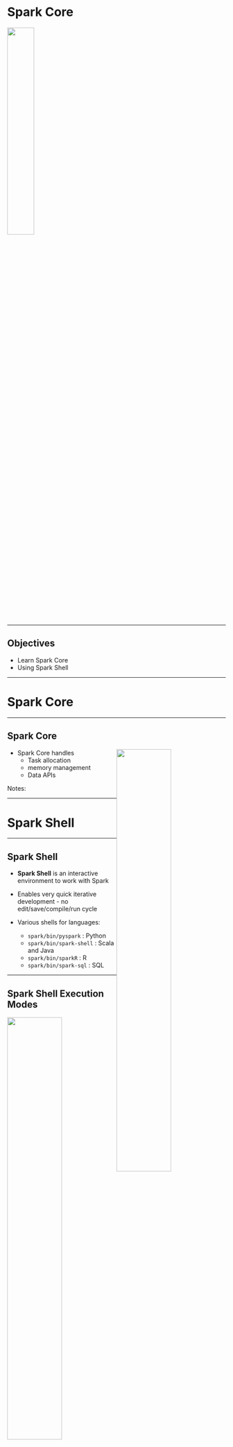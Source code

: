 # Spark Core

<img src="../../assets/images/logos/spark-logo-1.png" style="width:35%;"/> <!-- {"left" : 6.69, "top" : 7.44, "height" : 2.2, "width" : 4.13} -->


---

## Objectives

* Learn Spark Core
* Using Spark Shell

---

# Spark Core

---

## Spark Core

<img src="../../assets/images/spark/spark-components-core.png" style="width:50%;float:right;" /> <!-- {"left" : 8.36, "top" : 2.2, "height" : 3.32, "width" : 8.82} -->


* Spark Core handles 
    - Task allocation
    - memory management
    - Data APIs

Notes:

---

# Spark Shell

---

## Spark Shell

* __Spark Shell__ is an interactive environment to work with Spark

* Enables very quick iterative development - no edit/save/compile/run cycle

* Various shells for languages:
    - `spark/bin/pyspark` : Python
    - `spark/bin/spark-shell` : Scala and Java
    - `spark/bin/sparkR` : R
    - `spark/bin/spark-sql` : SQL

---

## Spark Shell Execution Modes

<img src="../../assets/images/spark/spark-shell-1.png" style="width:50%;float:right;" /> <!-- {"left" : 7.8, "top" : 2.16, "height" : 6.94, "width" : 9.81} -->

* Spark Shell can be run in either local or cluster mode

* __Local__ mode:
    - Every thing runs on a single machine
    - Great for developing and debugging

* __Cluster__ mode:
    - Jobs run on a cluster
    - Production

---

## Running Spark Shell (Scala)

* Start on single thread mode (default)

```bash
$   spark-shell
```
<!-- {"left" : 0.8, "top" : 2.62, "height" : 0.57, "width" : 3.28} -->

* Start with 4 worker threads

```bash
$   spark-shell  --master local[4]
```
<!-- {"left" : 0.8, "top" : 3.84, "height" : 0.57, "width" : 6.44} -->

* Start worker threads for each CPU core

```bash
$   spark-shell  --master local[*]
```
<!-- {"left" : 0.8, "top" : 5.02, "height" : 0.57, "width" : 6.44} -->

* Connect to a Spark cluster

```bash
$   spark-shell --master spark://master_host:7077
```
<!-- {"left" : 0.8, "top" : 6.28, "height" : 0.57, "width" : 8.94} -->

* Connect to a YARN cluster

```bash
$   spark-shell --master yarn
```
<!-- {"left" : 0.8, "top" : 7.54, "height" : 0.57, "width" : 5.61} -->

* See all options

```bash
$   spark-shell --help
```
<!-- {"left" : 0.8, "top" : 8.81, "height" : 0.57, "width" : 4.44} -->

---

## Running PySpark Shell (Python)

* Start on single thread mode (default)

```bash
$   pyspark
```
<!-- {"left" : 0.8, "top" : 2.58, "height" : 0.57, "width" : 2.61} -->

* Start with 4 worker threads

```bash
$   pyspark  --master local[4]
```
<!-- {"left" : 0.8, "top" : 3.82, "height" : 0.57, "width" : 5.78} -->

* Start worker threads for each CPU core

```bash
$   pyspark  --master local[*]
```
<!-- {"left" : 0.8, "top" : 5.06, "height" : 0.57, "width" : 5.78} -->


* Connect to a Spark cluster

```bash
$   pyspark  --master spark://master_host:7077
```
<!-- {"left" : 0.8, "top" : 6.3, "height" : 0.57, "width" : 8.44} -->

* Connect to a YARN cluster

```bash
$   pyspark --master yarn
```
<!-- {"left" : 0.8, "top" : 7.54, "height" : 0.57, "width" : 4.94} -->


* See all options

```bash
$   pyspark --help
```
<!-- {"left" : 0.8, "top" : 8.64, "height" : 0.57, "width" : 3.78} -->

---

## Running Spark Shell

* Spark Shell

```console
$  ./bin/spark-shell 

Spark context Web UI available at http://melbourne.lan:4040
Spark context available as 'sc' (master = local[*], app id = local-1611478668976).
Spark session available as 'spark'.
Welcome to
      ____              __
     / __/__  ___ _____/ /__
    _\ \/ _ \/ _ `/ __/  '_/
   /___/ .__/\_,_/_/ /_/\_\   version 3.0.1
      /_/
         
Using Scala version 2.12.10 (OpenJDK 64-Bit Server VM, Java 11.0.9.1)

scala> 

```
<!-- {"left" : 0.8, "top" : 2.61, "height" : 4.26, "width" : 13.22} -->

<br/>

* Pyspark

```console
Python 3.8.5 (default, Sep  4 2020, 07:30:14) 
[GCC 7.3.0] :: Anaconda, Inc. on linux

Welcome to
      ____              __
     / __/__  ___ _____/ /__
    _\ \/ _ \/ _ `/ __/  '_/
   /__ / .__/\_,_/_/ /_/\_\   version 3.0.1
      /_/

Using Python version 3.8.5 (default, Sep  4 2020 07:30:14)
>>> 

```
<!-- {"left" : 0.8, "top" : 7.58, "height" : 3.1, "width" : 8.56} -->

---

## Spark Shell UI

* When Spark Shell is running, it publishes a dashboard starting on port number 4040

* This UI provides tons of details about:
    - Jobs running in the shell
    - CPU / memory usage
    - Caching details

<img src="../../assets/images/spark/spark-shell-ui-1.png" style="width:80%;" /><!-- {"left" : 4.25, "top" : 5.9, "height" : 5.37, "width" : 9.01} -->


---

## Spark API

* Within Spark shell there are two Spark API points
    - **`SparkContext`** : classic API
    - **`SparkSession`** : newer, recommended API

```console
$ pyspark

Using Python version 3.8.2 (default, Mar 26 2020 15:53:00)

>>> sc
< SparkContext master=local[*] appName=PySparkShell >

>>> spark
< pyspark.sql.session.SparkSession object at 0x7fb751d8a850 >
```
<!-- {"left" : 0.8, "top" : 3.79, "height" : 2.9, "width" : 10.94} -->

```console

$ spark-shell

Using Scala version 2.12.10 (OpenJDK 64-Bit Server VM, Java 11.0.9)

scala> sc
res0: org.apache.spark.SparkContext = org.apache.spark.SparkContext@3aac3f34

scala> spark
res1: org.apache.spark.sql.SparkSession = org.apache.spark.sql.SparkSession@337f76ff

```
<!-- {"left" : 0.8, "top" : 7.01, "height" : 2.9, "width" : 14.78} -->

---

## Loading Data in Spark  (Scala)

```scala
scala> val myfile= spark.read.text("README.md") 
myfile: org.apache.spark.sql.DataFrame = [value: string]

scala> myfile.count
res0: Long = 108

scala> myfile.show
+--------------------+
|               value|
+--------------------+
|      # Apache Spark|
|Spark is a unifie...|
|guide, on the [pr...|
...
+--------------------+
only showing top 20 rows


scala> val spark_lines = myfile.filter ($"value".contains("Spark"))
spark_lines: org.apache.spark.sql.Dataset[org.apache.spark.sql.Row] = [value: string]

scala> spark_lines.count
res2: Long = 19

scala> spark_lines.show
+--------------------+
|               value|
+--------------------+
|      # Apache Spark|
|Spark is a unifie...|
|Please review the...|
...
+--------------------+

```
<!-- {"left" : 0.8, "top" : 2.3, "height" : 9.12, "width" : 13.77} -->

---

## Loading Data in PySpark (Python)

```python
>>> myfile= spark.read.text("README.md") 

>>> myfile.show()
+--------------------+
|               value|
+--------------------+
|      # Apache Spark|
|                    |
|Spark is a unifie...|
|high-level APIs i...|
...
|guide, on the [pr...|
+--------------------+

>>> myfile.count()
108

>>> spark_lines = myfile.filter(myfile.value.contains("Spark"))

>>> spark_lines.count()
19

>>> spark_lines.show()
+--------------------+
|               value|
+--------------------+
|      # Apache Spark|
|Spark is a unifie...|
...
+--------------------+

```
<!-- {"left" : 0.8, "top" : 2.3, "height" : 9.38, "width" : 11.72} -->

---

## Spark Shell UI

* Here is how the Spark Shell UI, note the jobs running

<img src="../../assets/images/spark/spark-shell-ui-2.png" style="width:60%;" /><!-- {"left" : 3.56, "top" : 2.95, "height" : 7.81, "width" : 10.38} -->


---

## Spark Read Functions

* Spark supports wide variety of data formats


| Function           | Description      |
|--------------------|------------------|
| spark.read.text    | Plain text files |
| spark.read.csv     | CSV files        |
| spark.read.json    | JSON files       |
| spark.read.parquet | Parquet files    |

<!-- {"left" : 1.86, "top" : 3.57, "height" : 2.5, "width" : 13.77} -->

---

## Lab: Spark Shell

<img src="../../assets/images/icons/individual-labs.png" style="width:25%;float:right;"/> <!-- {"left" : 12.38, "top" : 1.5, "height" : 6.09, "width" : 4.57} -->


* **Overview:**
   - Get used to Spark Shell

* **Approximate run time:**
   - 20-30 mins

* **Instructions:**
   - **SHELL-1:** Use Spark Shell

Notes:

---

# Core Data Model

---

## Spark Data Model Evolution

* Spark data models have evolved over the years

<img src="../../assets/images/spark/spark-data-model-1.png" style="width:70%;" /> <!-- {"left" : 3.1, "top" : 3.41, "height" : 6.9, "width" : 11.3} -->
---

## Spark Data Models Comparison

|                     | RDD                                             | Dataframe                                                   | Dataset                               |
|---------------------|-------------------------------------------------|-------------------------------------------------------------|---------------------------------------|
| Since               | Since v1                                        | Since Spark 1.3                                             | Since Spark v2                        |
| Data Representation | Distributed data                                | Represents a table in a database or a Dataframe in Pandas/R | Distributed data                      |
| Typing              | Typed                                           | Generic                                                     | Strong typing                         |
| Suited for          | Unstructured data                               | Structured Data                                             | Semi-structured and structured data.  |
| Optimizations       | Minimal.  User is responsible for optimizations | Offers exceptional optimization                             | Offers exceptional optimization       |
| Languages           | Java, Scala, Python                             | Java, Scala, Python                                         | Java, Scala, Python (partial support) |

<!-- {"left" : 0, "top" : 1.6, "height" : 6.03, "width" : 17.5} -->

<br/>
<br/>

* References: 
    - [A Tale of Three Apache Spark APIs: RDDs vs DataFrames and Datasets](https://databricks.com/blog/2016/07/14/a-tale-of-three-apache-spark-apis-rdds-dataframes-and-datasets.html)
    - [Converting Spark RDD to DataFrame and Dataset](https://indatalabs.com/blog/convert-spark-rdd-to-dataframe-dataset)

---

## RDD (Resilient Distributed Datasets)

* RDDs are the original (classic) API

* Low level API

* Even though it is still supported, they not the preferred API post Spark 2+

* Dataframes/Datasets APIs are the recommended ones

```python
lines = sc.textFile("data.txt")
lines.collect()
```
<!-- {"left" : 0.8, "top" : 4.78, "height" : 1.22, "width" : 8.45} -->

---

## Dataframes

<img src="../../assets/images/spark/spark-dataframe-architecture.png" style="width:40%;float:right;" /><!-- {"left" : 9.32, "top" : 1.89, "height" : 4.74, "width" : 7.79} -->

* Dataframes are created for providing easy to use APIs for structured data

* Dataframes work very similar to Pandas and R Dataframes
    - But Spark dataframes are distributed (can be very large!)
    - Spark DF does not need to fit in one machine's memory like Pandas DF

* Dataframes are **'untyped'** or **'generic'**

* Dataframes are highly efficient

* **Catalyst Optimizer** does very good job of optimizing of user code/queries

```python
data = spark.read.csv("orders.csv")
data.show()
```
<!-- {"left" : 0.8, "top" : 10.9, "height" : 0.86, "width" : 6.6} -->


---

## Dataset

<img src="../../assets/images/spark/dataset-1.png" style="width:38%;float:right;" /><!-- {"left" : 9.65, "top" : 1.89, "height" : 4.36, "width" : 7.62} -->


* Datasets were introduced in Spark 2

* They provide a unified APIs

* Datasets can support strongly typed  data (Customer type, Order type ..etc)
    - Strong typing is only available on Java and Scala
    - Only partial support in Python, as Python is not a strongly typed language

* Datasets are highly efficient

* Here we see how Datasets are very memory efficient compared to RDDs


---

## Spark Datamodel Features

<img src="../../assets/images/spark/dataframe-2-distributed.png" style="width:40%;float:right;" /><!-- {"left" : 10.31, "top" : 1.4, "height" : 4.99, "width" : 7.06} -->

* Spark data is **distributed** - they can be spread across the cluster
    - They don't have to fit on a single machine memory

<img src="../../assets/images/deep-learning/cluster-distributed-processing-1.png" style="width:40%;float:right;clear:both;" /><!-- {"left" : 0.58, "top" : 1.83, "height" : 5.41, "width" : 9.08} -->

* Once data is read, it is **immutable**, it can not be changed
    - This may seem like a limitation, but it really helps with parallel operations by avoiding race conditions

* Data can be processed in parallel operations

* There are two kinds of operations:
    - __Transformation:__  Changing one dataset into another
    - __Action:__  gathering results

---

## Spark Data Lifecycle

<img src="../../assets/images/spark/data-lifecycle-1.png" style="width:27%;float:right;clear:both;" /> <!-- {"left" : 10.3, "top" : 1.94, "height" : 9.82, "width" : 6.94} -->

* We are loading a file: `data1`

* Then a filter is applied to `data1`

* Since Spark data can not be modified in place, this filter operation creates another dataset `data2`

* Another filter is applied to `data2` resulting in another dataset `data3`

* The copying is done very effectively - Spark only creates copies of modified data;  Non-modified data is referenced by pointers

---

## Lazy Transformations

<img src="../../assets/images/spark/data-lifecycle-2.png" style="width:40%;float:right;clear:both;" /> <!-- {"left" : 9.84, "top" : 1.49, "height" : 10.72, "width" : 7.58} -->

* Spark **lazily** evaluates transformations

* Here all operations `read` and `filter` are lazy operations - they are not executed right away

* Spark  will defer these transformations

* When an **`action`** is encountered, Spark will execute **all pending transformations**

* This is done so Spark can effectively execute a batch of transformations
    - Spark may do optimizations by combining operations 

---

## Distributed Data and Partitions

<img src="../../assets/images/spark/distributed_file_blocks.png" style="width:40%;float:right;clear:both;" /><!-- {"left" : 7.86, "top" : 2.04, "height" : 8.48, "width" : 9.22} -->

* Distributed file systems will be store data on multiple nodes

* Here we see a 1G file being split into many chunks/partitions/blocks
    - Here partition size is 64M (configurable)
    - **Question for class** : What is default block size in HDFS?

* And the partitions are distributed across many nodes

---

## Distributed Processing

* When Spark is processing data, it will examine the file partitions

* And will spin up one task per partition

* So partitions can be processed in parallel!

<img src="../../assets/images/spark/distributed_processing.png" style="width:50%;" /><!-- {"left" : 3.98, "top" : 4.25, "height" : 7.23, "width" : 9.54} -->

---

## Spark and HDFS

* When Spark is processing data in HDFS, it will use 'location hints' provided by HDFS

* And then Spark will place tasks on nodes, where data is available

* Spark strives to process local data as much as possible
    - This is called **data local processing**

* Processing local data can yield very high IO throughput
    - This is a key factor in Hadoop + Spark working well together

<img src="../../assets/images/spark/spark_and_hdfs.png" style="width:50%;" /><!-- {"left" : 3.12, "top" : 6.53, "height" : 4.65, "width" : 11.25} -->
---

## Transformation and Partitions

* Since data is split into partitions, Spark operations happen at partition level

* Here the filter operations are applied per partition level
    - And they are execute in parallel

<img src="../../assets/images/spark/data-partitions-1.png" style="width:80%;" /><!-- {"left" : 1.18, "top" : 4.7, "height" : 6.5, "width" : 15.15} -->


---

## An Example

* Let's run through an example

* We have a log file that is split into 3 partitions

<img src="../../assets/images/spark/partition-1.png" style="width:80%;" /><!-- {"left" : 1.32, "top" : 4.05, "height" : 4.03, "width" : 14.86} -->

---

## An Example

<img src="../../assets/images/spark/partition-2.png" style="width:80%;" /><!-- {"left" : 2.48, "top" : 2.73, "height" : 8.24, "width" : 12.53} -->

---

## An Example

<img src="../../assets/images/spark/partition-3.png" style="width:80%;" /><!-- {"left" : 2.47, "top" : 2.71, "height" : 8.29, "width" : 12.57} -->

---

## An Example

<img src="../../assets/images/spark/partition-4.png" style="width:80%;" /><!-- {"left" : 1.89, "top" : 2.59, "height" : 8.52, "width" : 13.73} -->

---

## Re-balancing Partitions

* During a multi-step workflow, partitions might get uneven

* We can use the following methods to rebalance partitions:
    - **`repartition:`** can increase/decrease partition count
    - **`coalesce:`** only decreases partitions, and more efficient

* Rebalancing partitions, will involve streaming data between nodes. This is called **shuffling**
    - Shuffling data can be expensive, at large scale

---

# Anatomy of Spark Job

---

## Anatomy of a Spark Job


```scala
val logs = sc.textFile("server.log")
val errors = logs.filter(_.contains("Error"))
val mysqlError = errors.filter(_.contains("mysql"))
val sparkError = errors.filter(_.contains("spark"))
```
<!-- {"left" : 0.8, "top" : 3.03, "height" : 1.81, "width" : 11.61} -->

<img src="../../assets/images/spark/DAG-1.png" style="width:50%;float:right;" /><!-- {"left" : 9.04, "top" : 2.6, "height" : 6.93, "width" : 9.8} -->

<br/>

* Spark executes the workflow as a DAG (Direct Acyclic Graph)
    - Directed (data flows in a certain direction
    - Acyclic (no cycles/loops)

* You can see DAGs from Spark UI

---

## Anatomy of a Spark Job

* Application can have many **actions** (`count` , `save` ..etc)

* Each action is a **job**

* A Job may be executed in one or many **stages** (depending on the complexity)

* A Stage may have one or more **tasks**

<img src="../../assets/images/spark/spark-job-anatomy.png" style="width:45%;" /><!-- {"left" : 0.58, "top" : 1.83, "height" : 5.41, "width" : 9.08} -->

---

## Anatomy of a Spark Job - Stage

* Stage is collection of tasks that can be executed in **ONE Executor without talking to another Executor**

* If network communication is required then another stage begins
    - E.g. shuffle operation

* Operations that cause a shuffle operation: Sort,  groupByKey,  Join

* Stages for a Job are usually executed in sequence
    - One Stage's output is fed as input another Stage

---

## Shuffles

* In the diagram below, key-value pairs are scattered across the nodes

* If we want to group the data by keys (A, B),  we need to exchange/stream data across nodes over the network
    - This is called **shuffle**

* Shuffles tend to be slower operations than reading local data

* Some operations needing shuffle : join, sort, group by

<img src="../../assets/images/spark/shuffle-1.png" style="width:65%;" /><!-- {"left" : 2.68, "top" : 6.32, "height" : 4.85, "width" : 12.15} -->

---

## Fault Tolerance

<img src="../../assets/images/spark/fault-tolerance-1.png" style="width:60%;float:right;" /><!-- {"left" : 11.48, "top" : 1.94, "height" : 2.36, "width" : 5.84} -->


* Failures do happen (when, not if) in distributed computing
    - Machines can crash, processes can crash (running out of memory ..etc)
    - **Question for the class:** What other failure scenarios can you think of?
* Spark can **automatically recover** from run time errors!
    - No intervention required from devs or admins
* Spark tracks transformation **lineage**
* So if a partition is missing,  it can be re-calculated from its parents
* Here if partition 4' is missing (due to a crash) it can be recomputed from 4
    - Spark can re-read partition 4 from storage (HDFS or Cloud storage) and recompute 4'

---

## Narrow / Wide Dependencies

* Narrow dependency examples: filter, distinct

* Wide dependency examples: join, merge, sort

* __Narrow dependency__ lineages are quicker to recover than __wide dependencies__

* **Question for the class:**
    - Why are narrow dependencies easier to recover in failure?

<img src="../../assets/images/spark/narrow-dependency-1.png" style="width:33%;float:left;" /><!-- {"left" : 0.58, "top" : 1.83, "height" : 5.41, "width" : 9.08} -->
<img src="../../assets/images/spark/wide-dependency-1.png" style="width:22%;float:right;" /><!-- {"left" : 0.58, "top" : 1.83, "height" : 5.41, "width" : 9.08} -->

Notes:

Narrow dependencies are easier to recover, because the amount of data to re-read is smaller

---

## Failure Recovery

* Spark can recover from run-time failures
    - Nodes crashing
    - Tasks crashing

* How ever it can not recover from 'user code' errors :-)

* __Question for class__: how can the following code fail?

```python
average = total / count
```
<!-- {"left" : 0.8, "top" : 5.21, "height" : 0.57, "width" : 4.61} -->

```scala
val name_lower = name.toLower()
```
<!-- {"left" : 0.8, "top" : 6.14, "height" : 0.57, "width" : 5.94} -->

---

## Spark Sample Program (Python)

```python
# read data
f = spark.read.text("twinkle.txt")
print(f.count())
# 5

f.show(truncate=False)
# +---------------------------+
# |value                      |
# +---------------------------+
# |twinkle twinkle little star|
# |how I wonder what you are  |
# |up above the world so high |
# |like a diamond in the sky  |
# |twinkle twinkle little star|
# +---------------------------+

## Run a filter
filtered = f.filter(f.value.contains("twinkle"))
filtered = f.filter(f["value"].contains("twinkle"))

print(filtered.count())
# 2

filtered.show(truncate=False)

# +---------------------------+
# |value                      |
# +---------------------------+
# |twinkle twinkle little star|
# |twinkle twinkle little star|
# +---------------------------+

```
<!-- {"left" : 0.8, "top" : 2.19, "height" : 9.32, "width" : 9.28} -->


---

## Spark Sample Program (Scala)

```scala
// read data
val f = spark.read.text("twinkle.txt")
f.count()
// 5

f.show(truncate=false)

// +---------------------------+
// |value                      |
// +---------------------------+
// |twinkle twinkle little star|
// |how I wonder what you are  |
// |up above the world so high |
// |like a diamond in the sky  |
// |twinkle twinkle little star|
// +---------------------------+

//// Run a filter
val filtered = f.filter ($"value".contains("twinkle"))

filtered.count()
// 2

filtered.show(truncate=false)

// +---------------------------+
// |value                      |
// +---------------------------+
// |twinkle twinkle little star|
// |twinkle twinkle little star|
// +---------------------------+

```
<!-- {"left" : 0.8, "top" : 2.19, "height" : 9.32, "width" : 9.78} -->

---

## Lab: Spark Data Loading / Spark UI

<img src="../../assets/images/icons/individual-labs.png" style="width:25%;float:right;"/><!-- {"left" : 12.64, "top" : 1.89, "height" : 5.64, "width" : 4.23} -->


* **Overview:**
   - Loading  datasets in Spark and getting familiar with Spark UI

* **Approximate run time:**
   - 15-20 mins

* **Instructions:**
   - Lab 3.2

Notes:

---

# Caching

---

## Caching

* In real world scenarios, we load the data from disks

* If we try to load the same data again, caching from OS will speed things up a bit
    - Imagine loading the same word document  again; It will be faster second time around

* How ever a generic caching from OS, may not understand usage patterns of our data

* Spark can cache data natively - for more efficient operations

---

## Spark Caching

* Spark can cache data in
    - Memory
    - Disk
    - Across nodes
    - or various combinations

<img src="../../assets/images/spark/data-flow-1.png" style="width:50%;float:right;" /><!-- {"left" : 9.89, "top" : 2.21, "height" : 6.12, "width" : 8.65} -->

* Why cache data on disk?
    - Some times we don't want to repeat expensive operations like join, multiple times
    - Do it once and cache the results (e.g. `data3`)

* Why cache on more than one node?
    - Prevent data loss, in case a node goes down

---

## Spark Caching in Memory

<img src="../../assets/images/spark/caching-1.png" style="width:40%;float:right;" /><!-- {"left" : 11.66, "top" : 1.54, "height" : 4.12, "width" : 5.84} -->

* Earlier Spark versions (pre v2), Spark cached data in Java Heap memory

* While this was fast (because code and data are within the same memory space), it wasn't scalable

* When caching in JVMs we have to contend with **garbage collector**
    - JVM garbage collectors are not good at dealing with large memory amounts (100 of Gigs)
    - These days memory is cheap, Spark servers can have lot of memory (256 G,  512 G and more)
    - New generation garbage collectors like G1 are more effective, but still don't scale to 100s of Gigs of memory pools

* JVM memory issue has been a limiting factor for Big Data applications written in Java (Hadoop, Cassandra, Spark)

---

## Off Heap Caching

* To overcome large memory issues in JVM, a new technique is developed to allocate memory outside JVM
    - This is **off heap caching**

* This method by passes JVM and allocates memory directly on Linux
    - This eliminates garbage collector contention issues

* Starting with Spark v2, the Tungsten engine, uses this memory allocation scheme by default

<img src="../../assets/images/spark/caching-2.png" style="width:45%;" /><!-- {"left" : 4.55, "top" : 6.55, "height" : 4.52, "width" : 8.41} -->


---

## Caching in Memory

* Data can be cached in memory raw (un-compressed) or compressed

* Text data (CSV, JSON) compresses pretty well
    - 5 - 10x compression possible
    - So 10G data, can be cached in 1G memory space (10x compression)

* Binary data (parquet data, photos ..etc) don't compress well - they are already in compressed format
    - So caching these data types will take just as much space in memory
    - Don't recommend compressing them again for caching (CPU cycles wasted, but don't result in any meaningful compression)

```scala

// cache raw data in memory, without compression
data.cache()
data.persist(StorageLevel.MEMORY_ONLY)

// cache compressed data
data.persist(StorageLevel.MEMORY_ONLY_SER)

```
<!-- {"left" : 0.8, "top" : 7.32, "height" : 2.42, "width" : 10.48} -->



---

## Caching in Disk

* If data is large, we may not have enough memory to cache it

* So disk cache may be an option, to cache results of expensive operations (join, sort)

* We can also cache **both in memory and disk**
    - If not enough memory is available, Spark will evict previously cached data to make room for new data
    - This will result in **data thrashing or swapping**, resulting in very bad performance
    - So save both in memory and disk.  Even data is evicted from memory cache, it can be found in disk cache

```scala
// disk only
data.persisit(StorageLevel.DISK_ONLY)

// memory and disk - no compression
data.persisit(StorageLevel.MEMORY_AND_DISK)

// memory and disk - compressed
data.persisit(StorageLevel.MEMORY_AND_DISK_SER)
```
<!-- {"left" : 0.8, "top" : 7.13, "height" : 3.21, "width" : 10.62} -->

---

## Caching on Two Nodes

* Data can be cached in two nodes

* Protects against data loss if a node goes down

```scala

// cache in memory
data.persist (StorageLevel.MEMORY_ONLY_2)

// disk only
data.persist (StorageLevel.DISK_ONLY_2)

// memory and disk
data.persist (StorageLevel.MEMORY_AND_DISK_2)

```
<!-- {"left" : 0.8, "top" : 3.6, "height" : 2.92, "width" : 9.26} -->

---

## Spark Caching Performance RDD vs Dataset

<img src="../../assets/images/spark/caching-3.png" style="width:30%;float:right;" /><!-- {"left" : 11.64, "top" : 1.89, "height" : 7.16, "width" : 5.6} -->


* Here we see caching stats from Spark v1 and Spark v2 (using Tungsten engine)

* Original datafile is 100M of CSV data
    - RDD takes 334 M memory (3.3 x overhead)
    - Dataset only taks 6.1 M (highly compressed, text data compresses well)

* Tungsten provides highly effective caching:
    - Compresses data smartly (e.g text data is compressed, not binary data)
    - Uses **off heap caching** to allocate memory outside JVM

---

## In Memory File Systems

* **Memory is the new disk**

* Memory prices have been falling
    - Year 2000 = $1000/GB
    - Year 2016 = $3/GB

* Typical Hadoop/Spark node has 100–300 G memory
    - 10 node cluster @ 256 GB each = 2 TB of distributed memory!

* In-memory processing is very attractive for iterative workloads like machine learning
    - Baidu uses 100 node spark cluster with 2 PB of memory

<img src="../../assets/images/spark/caching-5.png" style="width:50%;" /> <!-- {"left" : 2.52, "top" : 7.65, "height" : 3.26, "width" : 12.47} -->
---

## In Memory File Systems

* We are seeing in memory file systems coming mainstream
    - Tachyon (Alluxio)
    - Ignite from Gridgain

* These in-memory file systems act as a giant, distributed cache between Spark and file systems (HDFS or Cloud file systems)

<img src="../../assets/images/spark/tachyon-1.png" style="width:43%;"/><!-- {"left" : 11.25, "top" : 2.03, "height" : 4.82, "width" : 6.02} -->


---

## Lab: Spark Caching

<img src="../../assets/images/icons/individual-labs.png" style="width:25%;float:right;"/><!-- {"left" : 12.21, "top" : 1.62, "height" : 6.61, "width" : 4.96} -->


* **Overview:**
   - Understand Spark caching

* **Approximate run time:**
   - 20-30 mins

* **Instructions:**
   - 3.3

Notes:

---

## Review and Q&A

<img src="../../assets/images/icons/q-and-a-1.png" style="width:20%;float:right;" /><!-- {"left" : 13.31, "top" : 1.89, "height" : 2.68, "width" : 3.63} -->

* Let's go over what we have covered so far

* Any questions?

<img src="../../assets/images/icons/quiz-icon.png" style="width:40%;" /><!-- {"left" : 4.77, "top" : 5.84, "height" : 5.3, "width" : 7.95} -->











